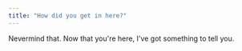 ```yaml
---
title: "How did you get in here?"
---
```


Nevermind that. Now that you're here, I've got something to tell you.